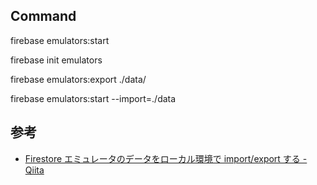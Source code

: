 ## Command

firebase emulators:start

firebase init emulators

firebase emulators:export ./data/

firebase emulators:start --import=./data

## 参考
- [Firestore エミュレータのデータをローカル環境で import/export する - Qiita](https://qiita.com/tanabee/items/2ce4d50e5ea320beb0cf)
